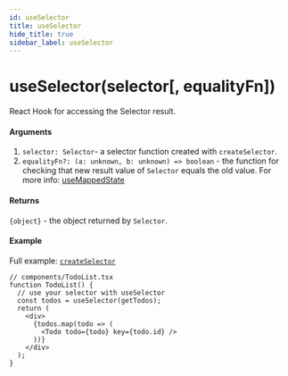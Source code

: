 ```yaml
---
id: useSelector
title: useSelector
hide_title: true
sidebar_label: useSelector
---
```


# useSelector(selector[, equalityFn])

React Hook for accessing the Selector result.

#### Arguments

1. `selector: Selector`- a selector function created with `createSelector`.
2. `equalityFn?: (a: unknown, b: unknown) => boolean` - the function for checking that new result value of `Selector` equals the old value. For more info: [useMappedState](/api/useMappedState)

#### Returns

`{object}` - the object returned by `Selector`.

#### Example

Full example: [`createSelector`](/api/createSelector#example)

```tsx
// components/TodoList.tsx
function TodoList() {
  // use your selector with useSelector
  const todos = useSelector(getTodos);
  return (
    <div>
      {todos.map(todo => (
        <Todo todo={todo} key={todo.id} />
      ))}
    </div>
  );
}
```
